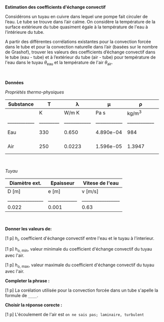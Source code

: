 **Estimation des coefficients d'échange convectif**

Considérons un tuyau en cuivre dans lequel une pompe fait
circuler de l’eau. Le tube se trouve dans l’air calme. On considère
la température de la surface extérieure du tube
quasiment égale à la température de l'eau à l’intérieure du tube.

A partir des différentes corrélations existantes pour la convection forcée
dans le tube et pour la convection naturelle dans l’air
(basées sur le nombre de Grashof), trouver les valeurs des coefficients
d’échange convectif dans le tube (eau - tube) et à l’extérieur du tube
(air - tube) pour température de l'eau dans le tuyau <i>&theta;</i><sub>eau</sub> et la température de l'air <i>&theta;</i><sub>air</sub>.

<br/>

**Données**

*Propriétés thermo-physiques*

|Substance|T        | λ       |	   μ       |	 ρ        |   c        |   β   |
|---------|------   | ------- | -----      | --------   | --------   | ----- |
|         | K       | W/m K    | Pa s     | kg/m<sup>3</sup>|J/kg K | K<sup>-1</sup>|
|____________|_________|____________|____________|____________|____________|____________|
|Eau      |330| 0.650| 4.890e-04  | 984  | 4184 | 5.0400e-04|
|Air      |250| 0.0223| 1.596e-05  | 1.3947  | 1006 | 4.0800e-03|

<br/>

*Tuyau*

|Diamètre ext.   | Epaisseur   | Vitese de l'eau |
|----------------|-------------|-----------------|
| D [m]          |   e [m]     |      v [m/s]    |
|________________|_____________|_________________|
| 0.022       |  0.001   |   0.63      |

<br/>


**Donner les valeurs de:**

[1 p] <i>h</i><sub>i</sub>,
coefficient d'échange convectif entre l'eau et le tuyau à l'interieur.

[1 p] <i>h</i><sub>o, min</sub>, valeur minimale du coefficient d'échange convectif du tuyau avec l'air.

[1 p] <i>h</i><sub>o, max</sub>, valeur maximale du coefficient d'échange convectif du tuyau avec l'air.

**Completer la phrase :**

[1 p] La corélation utilisée pour la convection forcée dans un tube s'apelle la formule de `____`.

**Choisir la réponse corecte :**

[1 p] L'écoulement de l'air est `on ne sais pas; laminaire, turbulent`
